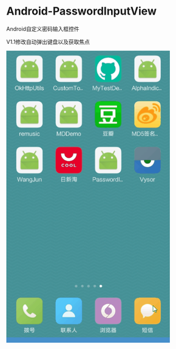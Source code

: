 # Android-PasswordInputView

  Android自定义密码输入框控件
  
  V1.1修改自动弹出键盘以及获取焦点

![PasswordInputView.jpg](https://github.com/leon2017/Android-PasswordInputView/blob/master/%E6%BC%94%E7%A4%BA%E5%9B%BE2.gif)
